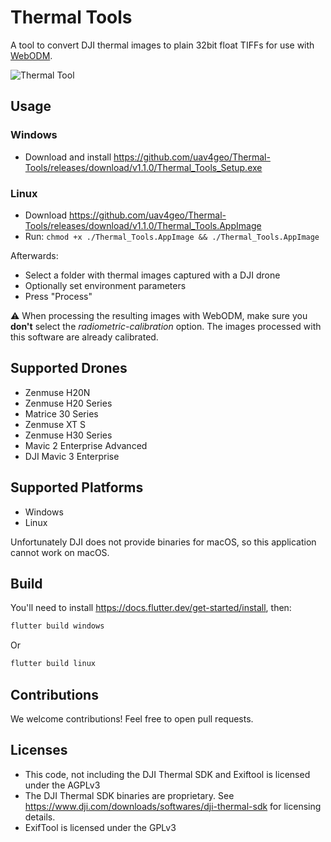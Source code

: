 # Thermal Tools

A tool to convert DJI thermal images to plain 32bit float TIFFs for use with [WebODM](https://webodm.net).

![Thermal Tool](https://github.com/uav4geo/Thermal-Tools/assets/1951843/68729a50-2ae7-452b-84ef-c4c2cc51a48d)


## Usage

### Windows

 * Download and install https://github.com/uav4geo/Thermal-Tools/releases/download/v1.1.0/Thermal_Tools_Setup.exe

### Linux

 * Download https://github.com/uav4geo/Thermal-Tools/releases/download/v1.1.0/Thermal_Tools.AppImage
 * Run: `chmod +x ./Thermal_Tools.AppImage && ./Thermal_Tools.AppImage`

Afterwards:

 * Select a folder with thermal images captured with a DJI drone
 * Optionally set environment parameters
 * Press "Process"

:warning: When processing the resulting images with WebODM, make sure you **don't** select the *radiometric-calibration* option. The images processed with this software are already calibrated. 

## Supported Drones

 * Zenmuse H20N
 * Zenmuse H20 Series
 * Matrice 30 Series
 * Zenmuse XT S
 * Zenmuse H30 Series
 * Mavic 2 Enterprise Advanced
 * DJI Mavic 3 Enterprise

## Supported Platforms

 * Windows 
 * Linux

Unfortunately DJI does not provide binaries for macOS, so this application cannot work on macOS.

## Build

You'll need to install https://docs.flutter.dev/get-started/install, then:

```bash
flutter build windows
```

Or

```bash
flutter build linux
```

## Contributions

We welcome contributions! Feel free to open pull requests.

## Licenses

 - This code, not including the DJI Thermal SDK and Exiftool is licensed under the AGPLv3
 - The DJI Thermal SDK binaries are proprietary. See https://www.dji.com/downloads/softwares/dji-thermal-sdk for licensing details.
 - ExifTool is licensed under the GPLv3
